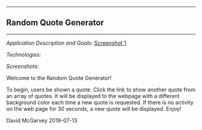 -------------------------------
##    Random Quote Generator   ##
-------------------------------

*Application Description and Goals:* 
[Screenshot 1](https://user-images.githubusercontent.com/42125523/72554576-d37d5680-384f-11ea-9571-3190e9c89e4b.png)

*Technologies:*

*Screenshots:*

Welcome to the Random Quote Generator!

To begin, users be shown a quote. Click the link to show another quote from an
array of quotes. It will be displayed to the webpage with a different
background color each time a new quote is requested. If there is no activity 
on the web page for 30 seconds, a new quote will be displayed. Enjoy!

David McGarvey 2019-07-13
